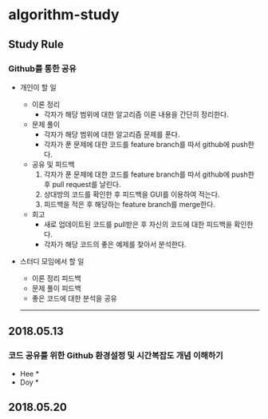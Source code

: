 # algorithm-study

## Study Rule
### Github를 통한 공유
* 개인이 할 일
    * 이론 정리
        * 각자가 해당 범위에 대한 알고리즘 이론 내용을 간단히 정리한다.
    * 문제 풀이
        * 각자가 해당 범위에 대한 알고리즘 문제를 푼다.
        * 각자가 푼 문제에 대한 코드를 feature branch를 따서 github에 push한다.
    * 공유 및 피드백
        1. 각자가 푼 문제에 대한 코드를 feature branch를 따서 github에 push한 후 pull request를 날린다.
        2. 상대방의 코드를 확인한 후 피드백을 GUI를 이용하여 적는다.
        3. 피드백을 적은 후 해당하는 feature branch를 merge한다.
    * 회고
        * 새로 업데이트된 코드를 pull받은 후 자신의 코드에 대한 피드백을 확인한다.
        * 각자가 해당 코드의 좋은 예제를 찾아서 분석한다.
* 스터디 모임에서 할 일
    * 이론 정리 피드백
    * 문제 풀이 피드백
    * 좋은 코드에 대한 분석을 공유

    ---

## 2018.05.13
### 코드 공유를 위한 Github 환경설정 및 시간복잡도 개념 이해하기
* Hee
    * 
* Doy
    * 

## 2018.05.20
